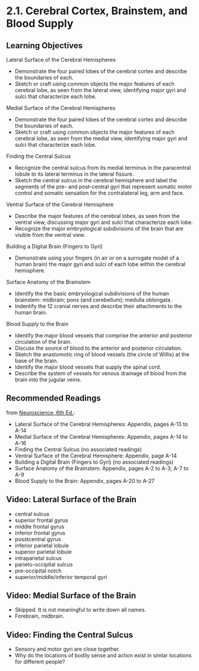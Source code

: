 # 2.1. Cerebral Cortex, Brainstem, and Blood Supply

## Learning Objectives

Lateral Surface of the Cerebral Hemispheres

* Demonstrate the four paired lobes of the cerebral cortex and describe the boundaries of each.
* Sketch or craft using common objects the major features of each cerebral lobe, as seen from the lateral view, identifying major gyri and sulci that characterize each lobe.

Medial Surface of the Cerebral Hemispheres

* Demonstrate the four paired lobes of the cerebral cortex and describe the boundaries of each.
* Sketch or craft using common objects the major features of each cerebral lobe, as seen from the medial view, identifying major gyri and sulci that characterize each lobe.

Finding the Central Sulcus

* Recognize the central sulcus from its medial terminus in the paracentral lobule to its lateral terminus in the lateral fissure.
* Sketch the central sulcus in the cerebral hemisphere and label the segments of the pre- and post-central gyri that represent somatic motor control and somatic sensation for the contralateral leg, arm and face.

Ventral Surface of the Cerebral Hemisphere

* Describe the major features of the cerebral lobes, as seen from the ventral view, discussing major gyri and sulci that characterize each lobe.
* Recognize the major embryological subdivisions of the brain that are visible from the ventral view.

Building a Digital Brain (Fingers to Gyri)

* Demonstrate using your fingers (in air or on a surrogate model of a human brain) the major gyri and sulci of each lobe within the cerebral hemisphere.

Surface Anatomy of the Brainstem

* Identify the the basic embryological subdivisions of the human brainstem: midbrain; pons (and cerebellum); medulla oblongata.
* Indentify the 12 cranial nerves and describe their attachments to the human brain.

Blood Supply to the Brain

* Identify the major blood vessels that comprise the anterior and posterior circulation of the brain.
* Discuss the source of blood to the anterior and posterior circulation.
* Sketch the anastomotic ring of blood vessels (the circle of Willis) at the base of the brain.
* Identify the major blood vessels that supply the spinal cord.
* Describe the system of vessels for venous drainage of blood from the brain into the jugular veins.

## Recommended Readings

from [Neuroscience, 6th Ed.](https://global.oup.com/academic/product/neuroscience-9781605353807?q=neuroscience&lang=en&cc=us):

* Lateral Surface of the Cerebral Hemispheres: Appendix, pages A-13 to A-14
* Medial Surface of the Cerebral Hemispheres: Appendix, pages A-14 to A-16
* Finding the Central Sulcus (no associated readings)
* Ventral Surface of the Cerebral Hemisphere: Appendix, page A-14
* Building a Digital Brain (Fingers to Gyri) (no associated readings)
* Surface Anatomy of the Brainstem: Appendix, pages A-2 to A-3; A-7 to A-9
* Blood Supply to the Brain: Appendix, pages A-20 to A-27

## Video: Lateral Surface of the Brain

- central sulcus
- superior frontal gyrus
- middle frontal gyrus
- inferior frontal gyrus
- posstcentral gyrus
- inferior parietal lobule
- superior parietal lobule
- intraparietal sulcus
- parieto-occipital sulcus
- pre-occipital notch
- superior/middle/inferior temporal gyri

## Video: Medial Surface of the Brain

- Skipped. It is not meaningful to write down all names.
- Forebrain, midbrain.

## Video: Finding the Central Sulcus

- Sensory and motor gyri are close together.
- Why do the locations of bodily sense and action exist in simlar locations for different people?